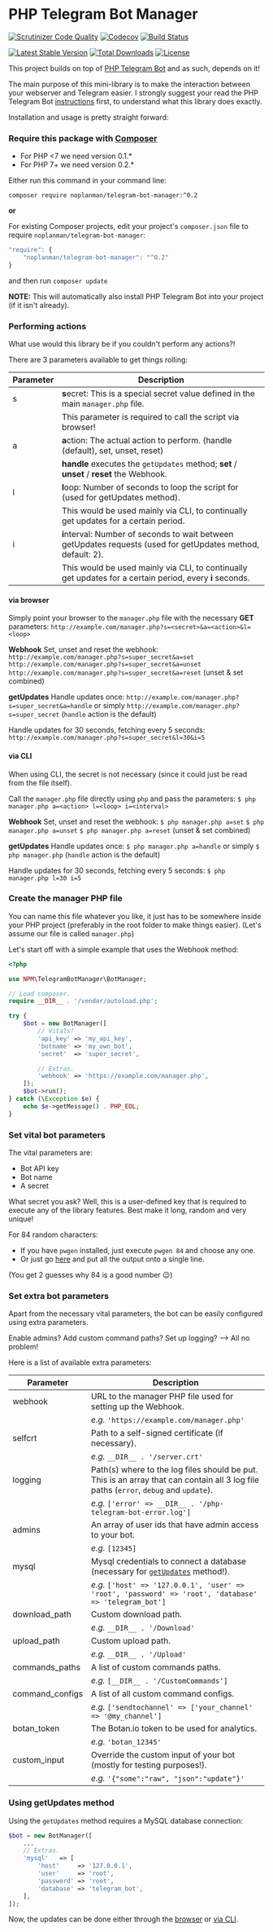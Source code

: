 # PHP Telegram Bot Manager

[![Scrutinizer Code Quality](https://img.shields.io/scrutinizer/g/noplanman/php-telegram-bot-manager.svg)](https://scrutinizer-ci.com/g/noplanman/php-telegram-bot-manager/?branch=master)
[![Codecov](https://img.shields.io/codecov/c/github/noplanman/php-telegram-bot-manager.svg)](https://codecov.io/gh/noplanman/php-telegram-bot-manager)
[![Build Status](https://img.shields.io/travis/noplanman/php-telegram-bot-manager.svg)](https://travis-ci.org/noplanman/php-telegram-bot-manager)

[![Latest Stable Version](https://img.shields.io/packagist/v/noplanman/telegram-bot-manager.svg)](https://packagist.org/packages/noplanman/telegram-bot-manager)
[![Total Downloads](https://img.shields.io/packagist/dt/noplanman/telegram-bot-manager.svg)](https://packagist.org/packages/noplanman/telegram-bot-manager)
[![License](https://img.shields.io/packagist/l/noplanman/telegram-bot-manager.svg)](https://github.com/noplanman/php-telegram-bot-manager/LICENSE.md)

This project builds on top of [PHP Telegram Bot](https://github.com/akalongman/php-telegram-bot/) and as such, depends on it!

The main purpose of this mini-library is to make the interaction between your webserver and Telegram easier.
I strongly suggest your read the PHP Telegram Bot [instructions](https://github.com/noplanman/php-telegram-bot#instructions) first, to understand what this library does exactly.

Installation and usage is pretty straight forward:

### Require this package with [Composer](https://getcomposer.org/)

- For PHP <7 we need version 0.1.*
- For PHP 7+ we need version 0.2.*

Either run this command in your command line:

```
composer require noplanman/telegram-bot-manager:^0.2
```

**or**

For existing Composer projects, edit your project's `composer.json` file to require `noplanman/telegram-bot-manager`:

```js
"require": {
    "noplanman/telegram-bot-manager": "^0.2"
}
```
and then run `composer update`

**NOTE:** This will automatically also install PHP Telegram Bot into your project (if it isn't already).

### Performing actions

What use would this library be if you couldn't perform any actions?!

There are 3 parameters available to get things rolling:

Parameter | Description
----------|------------
s         | **s**ecret: This is a special secret value defined in the main `manager.php` file.
          | This parameter is required to call the script via browser!
a         | **a**ction: The actual action to perform. (handle (default), set, unset, reset)
          | **handle** executes the `getUpdates` method; **set** / **unset** / **reset** the Webhook.
l         | **l**oop: Number of seconds to loop the script for (used for getUpdates method).
          | This would be used mainly via CLI, to continually get updates for a certain period.
i         | **i**nterval: Number of seconds to wait between getUpdates requests (used for getUpdates method, default: 2).
          | This would be used mainly via CLI, to continually get updates for a certain period, every **i** seconds.

#### via browser

Simply point your browser to the `manager.php` file with the necessary **GET** parameters:
`http://example.com/manager.php?s=<secret>&a=<action>&l=<loop>`

**Webhook**
Set, unset and reset the webhook:
`http://example.com/manager.php?s=super_secret&a=set`
`http://example.com/manager.php?s=super_secret&a=unset`
`http://example.com/manager.php?s=super_secret&a=reset` (unset & set combined)

**getUpdates**
Handle updates once:
`http://example.com/manager.php?s=super_secret&a=handle` or simply
`http://example.com/manager.php?s=super_secret` (`handle` action is the default)

Handle updates for 30 seconds, fetching every 5 seconds:
`http://example.com/manager.php?s=super_secret&l=30&i=5`

#### via CLI

When using CLI, the secret is not necessary (since it could just be read from the file itself).

Call the `manager.php` file directly using `php` and pass the parameters:
`$ php manager.php a=<action> l=<loop> i=<interval>`

**Webhook**
Set, unset and reset the webhook:
`$ php manager.php a=set`
`$ php manager.php a=unset`
`$ php manager.php a=reset` (unset & set combined)

**getUpdates**
Handle updates once:
`$ php manager.php a=handle` or simply
`$ php manager.php` (`handle` action is the default)

Handle updates for 30 seconds, fetching every 5 seconds:
`$ php manager.php l=30 i=5`

### Create the manager PHP file

You can name this file whatever you like, it just has to be somewhere inside your PHP project (preferably in the root folder to make things easier).
(Let's assume our file is called `manager.php`)

Let's start off with a simple example that uses the Webhook method:
```php
<?php

use NPM\TelegramBotManager\BotManager;

// Load composer.
require __DIR__ . '/vendor/autoload.php';

try {
    $bot = new BotManager([
        // Vitals!
        'api_key' => 'my_api_key',
        'botname' => 'my_own_bot',
        'secret'  => 'super_secret',

        // Extras.
        'webhook' => 'https://example.com/manager.php',
    ]);
    $bot->run();
} catch (\Exception $e) {
    echo $e->getMessage() . PHP_EOL;
}
```

### Set vital bot parameters

The vital parameters are:
- Bot API key
- Bot name
- A secret

What secret you ask? Well, this is a user-defined key that is required to execute any of the library features.
Best make it long, random and very unique!

For 84 random characters:
- If you have `pwgen` installed, just execute `pwgen 84` and choose any one.
- Or just go [here](https://www.random.org/strings/?num=7&len=12&digits=on&upperalpha=on&loweralpha=on&unique=on&format=plain&rnd=new) and put all the output onto a single line.

(You get 2 guesses why 84 is a good number :wink:)

### Set extra bot parameters

Apart from the necessary vital parameters, the bot can be easily configured using extra parameters.

Enable admins? Add custom command paths? Set up logging?
--> All no problem!

Here is a list of available extra parameters:

Parameter       | Description
---------       |------------
webhook         | URL to the manager PHP file used for setting up the Webhook.
                | *e.g.* `'https://example.com/manager.php'`
selfcrt         | Path to a self-signed certificate (if necessary).
                | *e.g.* `__DIR__ . '/server.crt'`
logging         | Path(s) where to the log files should be put. This is an array that can contain all 3 log file paths (`error`, `debug` and `update`).
                | *e.g.* `['error' => __DIR__ . '/php-telegram-bot-error.log']`
admins          | An array of user ids that have admin access to your bot.
                | *e.g.* `[12345]`
mysql           | Mysql credentials to connect a database (necessary for [`getUpdates`](#using-getupdates-method) method!).
                | *e.g.* `['host' => '127.0.0.1', 'user' => 'root', 'password' => 'root', 'database' => 'telegram_bot']`
download_path   | Custom download path.
                | *e.g.* `__DIR__ . '/Download'`
upload_path     | Custom upload path.
                | *e.g.* `__DIR__ . '/Upload'`
commands_paths  | A list of custom commands paths.
                | *e.g.* `[__DIR__ . '/CustomCommands']`
command_configs | A list of all custom command configs.
                | *e.g.* `['sendtochannel' => ['your_channel' => '@my_channel']`
botan_token     | The Botan.io token to be used for analytics.
                | *e.g.* `'botan_12345'`
custom_input    | Override the custom input of your bot (mostly for testing purposes!).
                | *e.g.* `'{"some":"raw", "json":"update"}'`

### Using getUpdates method

Using the `getUpdates` method requires a MySQL database connection:
```php
$bot = new BotManager([
    ...
    // Extras.
    'mysql'   => [
        'host'     => '127.0.0.1',
        'user'     => 'root',
        'password' => 'root',
        'database' => 'telegram_bot',
    ],
]);
```

Now, the updates can be done either through the [browser](#via-browser) or [via CLI](#via-cli).
